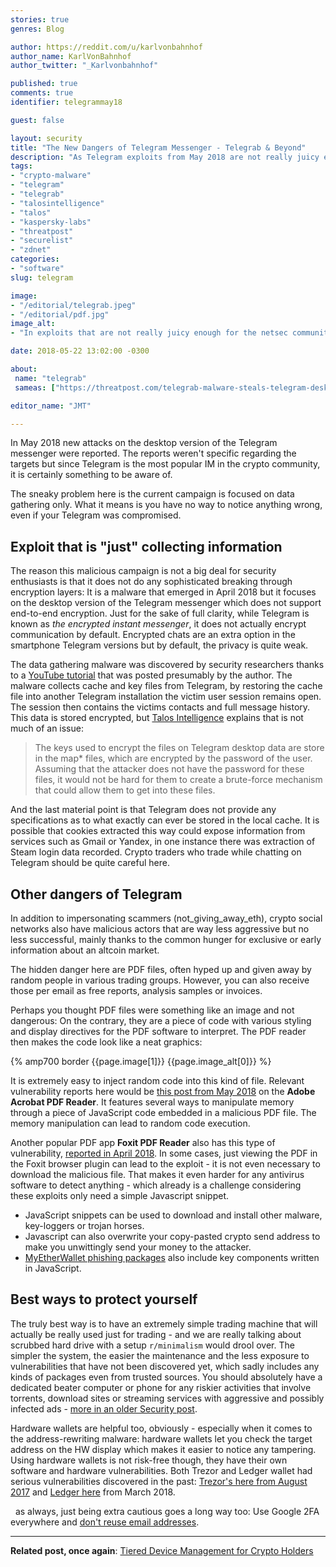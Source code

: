 ```yaml
---
stories: true
genres: Blog

author: https://reddit.com/u/karlvonbahnhof
author_name: KarlVonBahnhof
author_twitter: "_Karlvonbahnhof"

published: true
comments: true
identifier: telegrammay18

guest: false

layout: security
title: "The New Dangers of Telegram Messenger - Telegrab & Beyond"
description: "As Telegram exploits from May 2018 are not really juicy enough for the netsec community, malicious campaigns are passing quietly under the radar."
tags:
- "crypto-malware"
- "telegram"
- "telegrab"
- "talosintelligence"
- "talos"
- "kaspersky-labs"
- "threatpost"
- "securelist"
- "zdnet"
categories:
- "software"
slug: telegram

image:
- "/editorial/telegrab.jpeg"
- "/editorial/pdf.jpg"
image_alt:
- "In exploits that are not really juicy enough for the netsec community, malicious Telegram campaigns are passing more or less under the radar. Grizzly image via Pexels."

date: 2018-05-22 13:02:00 -0300

about:
 name: "telegrab"
 sameas: ["https://threatpost.com/telegrab-malware-steals-telegram-desktop-messaging-sessions-steam-credentials/132079/", "https://blog.talosintelligence.com/2018/05/telegrab.html", "https://www.zdnet.com/article/telegrab-malware-hijacks-telegram-chat-sessions/"]

editor_name: "JMT"

---
```


In May 2018 new attacks on the desktop version of the Telegram messenger were reported. The reports weren't specific regarding the targets but since Telegram is the most popular IM in the crypto community, it is certainly something to be aware of.

The sneaky problem here is the current campaign is focused on data gathering only. What it means is you have no way to notice anything wrong, even if your Telegram was compromised.  

## Exploit that is "just" collecting information

The reason this malicious campaign is not a big deal for security enthusiasts is that it does not do any sophisticated breaking through encryption layers: It is a malware that emerged in April 2018 but it focuses on the desktop version of the Telegram messenger which does not support end-to-end encryption. Just for the sake of full clarity, while Telegram is known as *the encrypted instant messenger*, it does not actually encrypt communication by default. Encrypted chats are an extra option in the smartphone Telegram versions but by default, the privacy is quite weak.

The data gathering malware was discovered by security researchers thanks to a [YouTube tutorial](https://youtu.be/fdwNm33-YJk) that was posted presumably by the author. The malware collects cache and key files from Telegram, by restoring the cache file into another Telegram installation the victim user session remains open. The session then contains the victims contacts and full message history. This data is stored encrypted, but [Talos Intelligence](https://blog.talosintelligence.com/2018/05/telegrab.html) explains that is not much of an issue:

> The keys used to encrypt the files on Telegram desktop data are store in the map* files, which are encrypted by the password of the user. Assuming that the attacker does not have the password for these files, it would not be hard for them to create a brute-force mechanism that could allow them to get into these files.

And the last material point is that Telegram does not provide any specifications as to what exactly can ever be stored in the local cache. It is possible that cookies extracted this way could expose information from services such as Gmail or Yandex, in one instance there was extraction of Steam login data recorded. Crypto traders who trade while chatting on Telegram should be quite careful here.

## Other dangers of Telegram

In addition to impersonating scammers (not_giving_away_eth), crypto social networks also have malicious actors that are way less aggressive but no less successful, mainly thanks to the common hunger for exclusive or early information about an altcoin market.  

The hidden danger here are PDF files, often hyped up and given away by random people in various trading groups. However, you can also receive those per email as free reports, analysis samples or invoices.

Perhaps you thought PDF files were something like an image and not dangerous: On the contrary, they are a piece of code with various styling and display directives for the PDF software to interpret. The PDF reader then makes the code look like a neat graphics:

{% amp700 border {{page.image[1]}} {{page.image_alt[0]}} %}

It is extremely easy to inject random code into this kind of file. Relevant vulnerability reports here would be [this post from May 2018](https://blog.talosintelligence.com/2018/05/multiple-acrobat-reader-vulns.html) on the **Adobe Acrobat PDF Reader**. It features several ways to manipulate memory through a piece of JavaScript code embedded in a malicious PDF file. The memory manipulation can lead to random code execution.

Another popular PDF app **Foxit PDF Reader** also has this type of vulnerability, [reported in April 2018](https://gbhackers.com/foxit-pdf-reader-vulnerability/). In some cases, just viewing the PDF in the Foxit browser plugin can lead to the exploit - it is not even necessary to download the malicious file. That makes it even harder for any antivirus software to detect anything - which already is a challenge considering these exploits only need a simple Javascript snippet.

* JavaScript snippets can be used to download and install other malware, key-loggers or trojan horses.
* Javascript can also overwrite your copy-pasted crypto send address to make you unwittingly send your money to the attacker.
* [MyEtherWallet phishing packages](https://cdn.riskiq.com/wp-content/uploads/2018/05/MEWKit-Cryptotheft-Newest-Weapon-RiskIQ-Research.pdf) also include key components written in JavaScript.

## Best ways to protect yourself

The truly best way is to have an extremely simple trading machine that will actually be really used just for trading - and we are really talking about scrubbed hard drive with a setup `r/minimalism` would drool over. The simpler the system, the easier the maintenance and the less exposure to vulnerabilities that have not been discovered yet, which sadly includes any kinds of packages even from trusted sources. You should absolutely have a dedicated beater computer or phone for any riskier activities that involve torrents, download sites or streaming services with aggressive and possibly infected ads - [more in an older Security post](/security/device-management).

Hardware wallets are helpful too, obviously - especially when it comes to the address-rewriting malware: hardware wallets let you check the target address on the HW display which makes it easier to notice any tampering. Using hardware wallets is not risk-free though, they have their own software and hardware vulnerabilities. Both Trezor and Ledger wallet had serious vulnerabilities discovered in the past: [Trezor's here from August 2017](/trezor-hack/) and [Ledger here](https://saleemrashid.com/2018/03/20/breaking-ledger-security-model/) from March 2018.

  as always, just being extra cautious goes a long way too: Use Google 2FA everywhere and [don't reuse email addresses](/security/email-reuse).

__________________________

**Related post, once again**: [Tiered Device Management for Crypto Holders](https://www.altcointrading.net/security/device-management)
